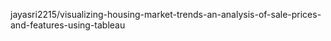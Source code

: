 jayasri2215/visualizing-housing-market-trends-an-analysis-of-sale-prices-and-features-using-tableau
